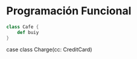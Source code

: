 # Programación Funcional


```scala
class Cafe {
    def buiy
}
```


case class Charge(cc: CreditCard) 
